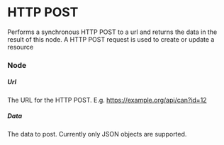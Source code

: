 # HTTP POST
Performs a synchronous HTTP POST to a url and returns the data in the result of this node. A HTTP POST request is used to create or update a resource
### Node
##### Url
The URL for the HTTP POST. E.g.  https://example.org/api/can?id=12
##### Data
The data to post. Currently only JSON objects are supported.
